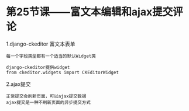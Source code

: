 # 第25节课——富文本编辑和ajax提交评论

1.django-ckeditor 富文本表单
    
    每一个字段类型都有一个适当的默认Widget类
    
    django-ckeditor提供widget
    from ckeditor.widgets import CKEditorWidget

2.ajax提交

    正常提交会刷新页面，可以ajax提交数据
    ajax提交是一种不刷新页面的异步提交方式